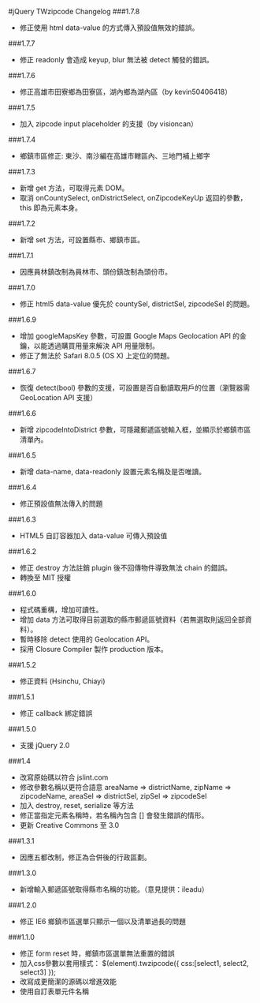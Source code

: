 #jQuery TWzipcode Changelog
###1.7.8
* 修正使用 html data-value 的方式傳入預設值無效的錯誤。

###1.7.7
* 修正 readonly 會造成 keyup, blur 無法被 detect 觸發的錯誤。

###1.7.6
* 修正高雄市田寮鄉為田寮區，湖內鄉為湖內區（by kevin50406418）
 
###1.7.5
* 加入 zipcode input placeholder 的支援（by visioncan）

###1.7.4
* 鄉鎮市區修正: 東沙、南沙編在高雄市轄區內、三地門補上鄉字

###1.7.3
* 新增 get 方法，可取得元素 DOM。
* 取消 onCountySelect, onDistrictSelect, onZipcodeKeyUp 返回的參數，this 即為元素本身。

###1.7.2
* 新增 set 方法，可設置縣市、鄉鎮市區。

###1.7.1
* 因應員林鎮改制為員林市、頭份鎮改制為頭份市。

###1.7.0
* 修正 html5 data-value 優先於 countySel, districtSel, zipcodeSel 的問題。

###1.6.9
* 增加 googleMapsKey 參數，可設置 Google Maps Geolocation API 的金鑰，以能透過購買用量來解決 API 用量限制。
* 修正了無法於 Safari 8.0.5 (OS X) 上定位的問題。

###1.6.7
* 恢復 detect(bool) 參數的支援，可設置是否自動讀取用戶的位置（瀏覽器需 GeoLocation API 支援）

###1.6.6
* 新增 zipcodeIntoDistrict 參數，可隱藏郵遞區號輸入框，並顯示於鄉鎮市區清單內。

###1.6.5
* 新增 data-name, data-readonly 設置元素名稱及是否唯讀。

###1.6.4
* 修正預設值無法傳入的問題

###1.6.3
* HTML5 自訂容器加入 data-value 可傳入預設值

###1.6.2
* 修正 destroy 方法註銷 plugin 後不回傳物件導致無法 chain 的錯誤。
* 轉換至 MIT 授權

###1.6.0
* 程式碼重構，增加可讀性。
* 增加 data 方法可取得目前選取的縣市郵遞區號資料（若無選取則返回全部資料）。
* 暫時移除 detect 使用的 Geolocation API。
* 採用 Closure Compiler 製作 production 版本。

###1.5.2
* 修正資料 (Hsinchu, Chiayi)

###1.5.1
* 修正 callback 綁定錯誤

###1.5.0
* 支援 jQuery 2.0

###1.4
* 改寫原始碼以符合 jslint.com
* 修改參數名稱以更符合語意 areaName => districtName, zipName => zipcodeName, areaSel => districtSel, zipSel => zipcodeSel
* 加入 destroy, reset, serialize 等方法
* 修正當指定元素名稱時，若名稱內包含 [] 會發生錯誤的情形。
* 更新 Creative Commons 至 3.0

###1.3.1
* 因應五都改制，修正為合併後的行政區劃。

###1.3.0
* 新增輸入郵遞區號取得縣市名稱的功能。（意見提供：ileadu）

###1.2.0
* 修正 IE6 鄉鎮市區選單只顯示一個以及清單過長的問題

###1.1.0
* 修正 form reset 時，鄉鎮市區選單無法重置的錯誤
* 加入css參數以套用樣式： $(element).twzipcode({ css:[select1, select2, select3] });
* 改寫成更簡潔的源碼以增進效能
* 使用自訂表單元件名稱
